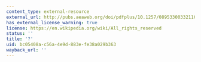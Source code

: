 ```yaml
---
content_type: external-resource
external_url: http://pubs.aeaweb.org/doi/pdfplus/10.1257/089533003321164976
has_external_license_warning: true
license: https://en.wikipedia.org/wiki/All_rights_reserved
status: ''
title: '?'
uid: bc05408a-c56a-4e9d-883e-fe38a029b363
wayback_url: ''
---
```

